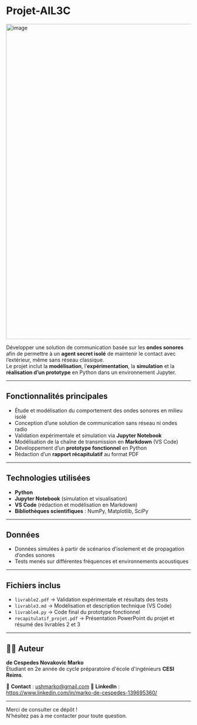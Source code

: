 # Projet-AIL3C
<img width="1330" height="859" alt="image" src="https://github.com/user-attachments/assets/d0dedc26-a2d5-4b48-a658-eb22e2561347" />



Développer une solution de communication basée sur les **ondes sonores** afin de permettre à un **agent secret isolé** de maintenir le contact avec l’extérieur, même sans réseau classique.  
Le projet inclut la **modélisation**, l’**expérimentation**, la **simulation** et la **réalisation d’un prototype** en Python dans un environnement Jupyter.

---

## Fonctionnalités principales
- Étude et modélisation du comportement des ondes sonores en milieu isolé  
- Conception d’une solution de communication sans réseau ni ondes radio  
- Validation expérimentale et simulation via **Jupyter Notebook**  
- Modélisation de la chaîne de transmission en **Markdown** (VS Code)  
- Développement d’un **prototype fonctionnel** en Python  
- Rédaction d’un **rapport récapitulatif** au format PDF

---

## Technologies utilisées
- **Python**  
- **Jupyter Notebook** (simulation et visualisation)  
- **VS Code** (rédaction et modélisation en Markdown)  
- **Bibliothèques scientifiques** : NumPy, Matplotlib, SciPy  

---

## Données
- Données simulées à partir de scénarios d’isolement et de propagation d’ondes sonores  
- Tests menés sur différentes fréquences et environnements acoustiques  

---

## Fichiers inclus
- `livrable2.pdf` → Validation expérimentale et résultats des tests  
- `livrable3.md` → Modélisation et description technique (VS Code)  
- `livrable4.py` → Code final du prototype fonctionnel  
- `recapitulatif_projet.pdf` → Présentation PowerPoint du projet et résumé des livrables 2 et 3  

---

## 👨‍💻 Auteur

**de Cespedes Novakovic Marko**  
Étudiant en 2e année de cycle préparatoire d'école d'ingénieurs **CESI Reims**.  

📧 **Contact** :  ushmarko@gmail.com 
🔗 **LinkedIn** : https://www.linkedin.com/in/marko-de-cespedes-139695360/

---

Merci de consulter ce dépôt !  
N’hésitez pas à me contacter pour toute question.





